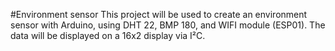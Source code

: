 #Environment sensor
This project will be used to create an environment sensor with Arduino, using DHT 22, BMP 180, and WIFI module (ESP01). The data will be displayed on a 16x2 display via I²C. 
